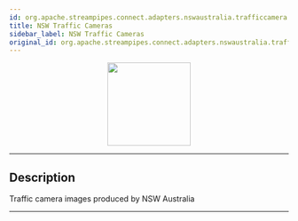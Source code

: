 ```yaml
---
id: org.apache.streampipes.connect.adapters.nswaustralia.trafficcamera
title: NSW Traffic Cameras
sidebar_label: NSW Traffic Cameras
original_id: org.apache.streampipes.connect.adapters.nswaustralia.trafficcamera
---
```


<!--
  ~ Licensed to the Apache Software Foundation (ASF) under one or more
  ~ contributor license agreements.  See the NOTICE file distributed with
  ~ this work for additional information regarding copyright ownership.
  ~ The ASF licenses this file to You under the Apache License, Version 2.0
  ~ (the "License"); you may not use this file except in compliance with
  ~ the License.  You may obtain a copy of the License at
  ~
  ~    http://www.apache.org/licenses/LICENSE-2.0
  ~
  ~ Unless required by applicable law or agreed to in writing, software
  ~ distributed under the License is distributed on an "AS IS" BASIS,
  ~ WITHOUT WARRANTIES OR CONDITIONS OF ANY KIND, either express or implied.
  ~ See the License for the specific language governing permissions and
  ~ limitations under the License.
  ~
  -->



<p align="center"> 
    <img src="/docs/img/pipeline-elements/org.apache.streampipes.connect.adapters.nswaustralia.trafficcamera/icon.png" width="150px;" class="pe-image-documentation"/>
</p>

***

## Description

Traffic camera images produced by NSW Australia


***

